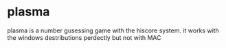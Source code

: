 # plasma
plasma is a number gusessing game with the hiscore system. it works with the windows destributions perdectly but not with MAC
